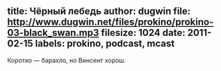 title: Чёрный лебедь
author: dugwin
file: http://www.dugwin.net/files/prokino/prokino-03-black_swan.mp3
filesize: 1024
date: 2011-02-15
labels: prokino, podcast, mcast
---
Коротко — барахло, но Винсент хорош.
